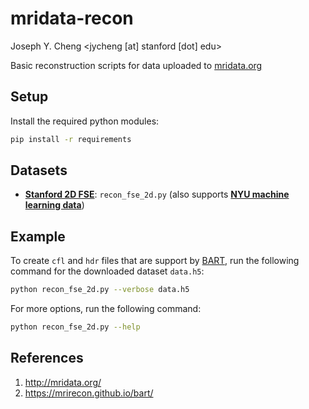 # mridata-recon
Joseph Y. Cheng <jycheng [at] stanford [dot] edu>

Basic reconstruction scripts for data uploaded to [mridata.org](http://mridata.org)

## Setup
Install the required python modules:
```bash
pip install -r requirements
```

## Datasets
* [**Stanford 2D FSE**](http://mridata.org/list?project=Stanford%20Fullysampled%203D%20FSE%20Knees): `recon_fse_2d.py` (also supports [**NYU machine learning data**](http://mridata.org/list?project=NYU%20machine%20learning%20data))

## Example
To create `cfl` and `hdr` files that are support by [BART](https://mrirecon.github.io/bart/), run the following command for the downloaded dataset `data.h5`:

```bash
python recon_fse_2d.py --verbose data.h5
```

For more options, run the following command:

```bash
python recon_fse_2d.py --help
```

## References
1. http://mridata.org/
2. https://mrirecon.github.io/bart/
